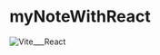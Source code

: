 # myNoteWithReact
![Vite___React](https://user-images.githubusercontent.com/74517286/222900633-8dc5cd7b-210f-457b-a7f5-7ab9e2b53e43.png)
